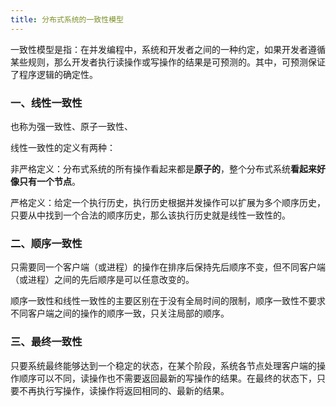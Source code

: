 ```yaml
---
title: 分布式系统的一致性模型
---
```


一致性模型是指：在并发编程中，系统和开发者之间的一种约定，如果开发者遵循某些规则，那么开发者执行读操作或写操作的结果是可预测的。其中，可预测保证了程序逻辑的确定性。

### 一、线性一致性

也称为强一致性、原子一致性、

线性一致性的定义有两种：

非严格定义：分布式系统的所有操作看起来都是**原子的**，整个分布式系统**看起来好像只有一个节点**。

严格定义：给定一个执行历史，执行历史根据并发操作可以扩展为多个顺序历史，只要从中找到一个合法的顺序历史，那么该执行历史就是线性一致性的。

### 二、顺序一致性

只需要同一个客户端（或进程）的操作在排序后保持先后顺序不变，但不同客户端（或进程）之间的先后顺序是可以任意改变的。

顺序一致性和线性一致性的主要区别在于没有全局时间的限制，顺序一致性不要求不同客户端之间的操作的顺序一致，只关注局部的顺序。

### 三、最终一致性

只要系统最终能够达到一个稳定的状态，在某个阶段，系统各节点处理客户端的操作顺序可以不同，读操作也不需要返回最新的写操作的结果。在最终的状态下，只要不再执行写操作，读操作将返回相同的、最新的结果。